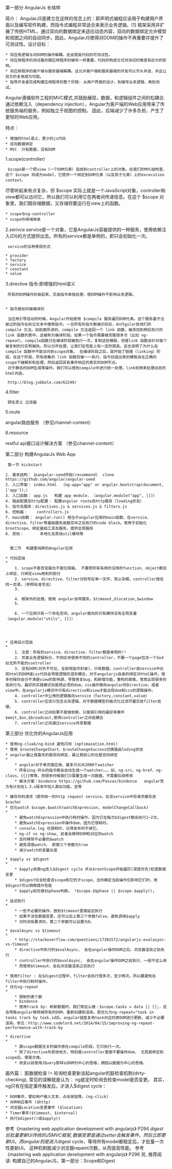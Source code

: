 第一部分  AngularJs 长啥样

简介：
AngularJS是建立在这样的信念上的：即声明式编程应该用于构建用户界面以及编写软件构建，而指令式编程非常适合来表示业务逻辑。[1] 框架采用并扩展了传统HTML，通过双向的数据绑定来适应动态内容，双向的数据绑定允许模型和视图之间的自动同步。因此，AngularJS使得对DOM的操作不再重要并提升了可测试性。设计目标：

	* 将应用逻辑与对DOM的操作解耦。这会提高代码的可测试性。
	* 将应用程序的测试看的跟应用程序的编写一样重要。代码的构成方式对测试的难度有巨大的影响。
	* 将应用程序的客户端与服务器端解耦。这允许客户端和服务器端的开发可以齐头并进，并且让双方的复用成为可能。
	* 指导开发者完成构建应用程序的整个历程: 从用户界面的设计，到编写业务逻辑，再到测试。


Angular遵循软件工程的MVC模式,并鼓励展现，数据，和逻辑组件之间的松耦合.通过依赖注入（dependency injection），Angular为客户端的Web应用带来了传统服务端的服务，例如独立于视图的控制。 因此，后端减少了许多负担，产生了更轻的Web应用。

特点：

	* 增强的html语义，更少的js代码
	* 双向数据绑定
	* MVC  只有数据，没有DOM




1.scope(controller)

     $scope是一个把view（一个DOM元素）连结到controller上的对象。在我们的MVC结构里，这个 $scope 将成为model，它提供一个绑定到DOM元素（以及其子元素）上的excecution context。
尽管听起来有点复杂，但 $scope 实际上就是一个JavaScript对象，controller和view都可以访问它，所以我们可以利用它在两者间传递信息。在这个 $scope 对象里，我们既存储数据，又存储将要运行在view上的函数。


	* scope与ng-controller
	* scope作用域继承


2.serivce
     service是一个对象，它是AngularJs容器提供的一种服务，使用依赖注入(DI)的方式提供出去。所有的service都是单例的，即只会初始化一次。

     service的五种表现形式

	* provider
	* factory
	* service
	* constant
	* value

3.directive
     指令:即增强的html语义

     所有的DOM操作封装起来，交由指令单独处理，使DOM操作不影响业务逻辑。


	* 指令是如何被编译的

     当应用引导启动的时候，Angular开始使用 $compile 服务遍历DOM元素。这个服务基于注册过的指令在标记文本中搜索指令。一旦所有的指令都被识别后，An行gular执他们的 compile 方法。如前面所讲的，compile 方法返回一个 link 函数，被添加到稍后执行的 link 函数列表中。这被称为编译阶段。如果一个指令需要被克隆很多次（比如 ng-repeat），compile函数只在编译阶段被执行一次，复制这些模板，但是link 函数会针对每个被复制的行实例被执。所以分开处理，让我们在性能上有一定的提高。这也说明了为什么在 compile 函数中不能访问到scope对象。 在编译阶段之后，就开始了链接（linking）阶段。在这个阶段，所有收集的 link 函数将被一一执行。指令创造出来的模板会在正确的scope下被解析和处理，然后返回具有事件响应的真实的DOM节点。
     对于静态的DOM生成等操作，我们可以放到compile中进行统一处理，link则用来处理动态的html内容。

     http://blog.jobbole.com/62249/

4.filter

     顾名思义 过滤器

5.route

   angular路由服务  （参见channel-content）

6.resource

   restful api接口设计解决方案 （参见channel-content）

第二部分  构建AngularJs Web App

     第一节 kickstart

	1. 基本结构： 从angular-seed开始(recommend)  clone https://github.com/angular/angular-seed
	2. 入口界面： index.html  （ng-app="app" or angular.bootstrap(document, ['app']);）
	3. 入口函数： app.js   构建 app module. （angular.module("app", [])）
	4. 路由配置及http配置： 配置angular route及http服务（loading状态）
	5. 指令及服务：directives.js & services.js & filters.js
	6. 控制器：    controllers.js
	7. main函数： angular.run() 相当于angular应用的main函数，在service、directive、filter等基础服务装载完毕之后执行的code block。常用于初始化$rootScope，绑定基础工具及服务，提供全局服务
	8. 其他：       本地化及其他util模块等


      第二节  构建更纯粹的Angular应用

	* 代码层级
	*
		1. scope不是百宝箱也不是垃圾箱， 不要把所有有用的没用的function、object都往上绑定，只绑定view用到的部分
		2. service、directive、filter分别写在单一文件，禁止杂糅。controller放在同一目录。（参照标准写法）
		3.

		4. 框架外的处理，使用 angular自带服务，$timeout,$location,$window
		5.

		6. 一个应用只有一个命名空间，angular面向的只有模块没有全局变量 （angular.module("utils", [])）




	* 应用设计层级
	*
		1. 注意：所有的service、directive、filter都是单例的!!
		2. 页面业务逻辑拆分，不同区块使用不同的controller，不要一个page包含一个God似无所不能的controller
		3. 没有DOM(对外不可见，全部用指令封装)，只有数据。controller或service中出现html的DOM或css代码会导致逻辑的混杂耦合，对于angularjs自身的绑定对html操作，很多时候你会分不清是view的影响源，导致修复bug，和新增功能，重构的艰难，常常出现很多的诡异行为。最好的实践模式则是把必须的dom，css操作移向angular的Directive，或者view中。在angularjs模式中只有directive和view才能出现dom和css的逻辑操作。
		4. controller中公用的逻辑推向service（factory,constant,value）
		5. controller应该只包含业务逻辑，对于数据模型的格式化过滤尽量交给filter处理。
		6. controller之间如果不是强依赖，只是弱引用则最好用事件$emit,$on,$broadcast,使得controller之间低耦合
		7. controller之间通过service共享数据



第三部分  优化你的AngularJs应用


	* 使用ng-cloak/ng-bind 避免闪烁 (optimazation.html)
	* 使用 $routeChangeStart、$routeChangeSuccess切换路由loding状态
	* angular最让我喜欢的是双向绑定，最让我担心的也是双向绑定
	*
		* angular对于单页面应用，最多只允许2000个watcher
		* 所有以ng-开头的指令都会自动生成一个watcher。。。如，ng-src、ng-href、ng-class，{{}}等等，而很多时候我们只需要生成一次数据，不需要后续修改
		* 解决方案：bindonce https://github.com/Pasvaz/bindonce   angular官方有计划在1.3.x版本中加入类似功能，坐等

	* 缓存你的请求（提供统一的http request service，在该service中将请求缓存进$cache）
	* 优化watch $scope.$watch(watchExpression, modelChangeCallback)
	*
		* 避免watchExpression中执行耗时操作，因为它在每次$digest都会执行1~2次。
		* 避免watchExpression中操作dom，因为它很耗时。
		* console.log 也很耗时，记得发布时干掉它。
		* ng-if vs ng-show, 前者会移除DOM和对应的watch
		* 及时移除不必要的$watch
		* 避免深度watch， 即第三个参数为true
		* 减少watch的变量长度

	* $apply vs $digest
	*
		* $apply会使ng进入$digest cycle 并从$rootScope开始遍历(深度优先)检查数据变更
		* $digest仅会检查该scope和它的子scope，当你确定当前操作仅影响它们时，用$digest可以稍微提升性能
		* $apply前先做$$phase判断。 !$scope.$$phase || $scope.$apply();

	* 延迟执行
	*
		* 一些不必要的操作，放到$timeout里面延迟执行
		* 如果不涉及数据变更，还可以加上第三个参数false，避免调用$apply
		* 对时间有要求的，第二个参数可以设置为0。

	* $evalAsync vs $timeout
	*
		* http://stackoverflow.com/questions/17301572/angularjs-evalasync-vs-timeout
		* directive中执行的$evalAsync， 会在angular操作DOM之后，浏览器渲染之前执行
		* controller中执行的$evalAsync， 会在angular操作DOM之前执行，一般不这么用
		* 而使用$timeout，会在浏览器渲染之后执行

	* 慎用filter : 在$digest过程中，filter会执行很多次，至少两次。所以要避免在filter中执行耗时操作。
	* 优化ng-repeat
	*
		* 限制列表个数
		* bindonce
		* 使用track by: 刷新数据时，我们常这么做：$scope.tasks = data || [];，这会导致angular移除掉所有的DOM，重新创建和渲染。若优化为ng-repeat="task in tasks track by task.id后，angular就能复用task对应的原DOM进行更新，减少不必要渲染。参见：http://www.codelord.net/2014/04/15/improving-ng-repeat-performance-with-track-by

	* directive
	*
		* 跟scope数据无关的操作放在compile阶段，它只执行一次。
		* 除了directive外其他地方，特别是controller里面不要操作dom， 尤其是绑定到scope后，便是灾难。
		* 改变以前使用JQuery那样以DOM为中心的思维，拥抱以数据为中心的思维。



画外篇：
脏数据检查 != 轮询检查更新谈起angular的脏检查机制(dirty-checking), 常见的误解就是认为： ng是定时轮询去检查model是否变更。
其实，ng只有在指定事件触发后，才进入$digest cycle：

	* DOM事件，譬如用户输入文本，点击按钮等。(ng-click)
	* XHR响应事件 ($http)
	* 浏览器Location变更事件 ($location)
	* Timer事件($timeout, $interval)
	* 执行$digest()或$apply()


参考《mastering web application development with angularjs》 P294
$digest后批量更新UI传统的JS MVC框架, 数据变更是通过setter去触发事件，然后立即更新UI。
而angular则是进入$digest cycle，等待所有model都稳定后，才批量一次性更新UI。
这种机制能减少浏览器repaint次数，从而提高性能。
参考《mastering web application development with angularjs》 P296
另, 推荐阅读: 构建自己的AngularJS，第一部分：Scope和Digest


